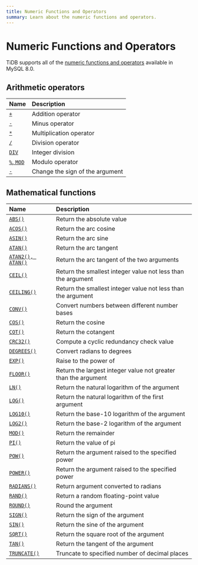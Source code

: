 ```yaml
---
title: Numeric Functions and Operators
summary: Learn about the numeric functions and operators.
---
```


# Numeric Functions and Operators

TiDB supports all of the [numeric functions and operators](https://dev.mysql.com/doc/refman/8.0/en/numeric-functions.html) available in MySQL 8.0.

## Arithmetic operators

| Name                                                                                          | Description                       |
|:----------------------------------------------------------------------------------------------|:----------------------------------|
| [`+`](https://dev.mysql.com/doc/refman/8.0/en/arithmetic-functions.html#operator_plus)        | Addition operator                 |
| [`-`](https://dev.mysql.com/doc/refman/8.0/en/arithmetic-functions.html#operator_minus)       | Minus operator                    |
| [`*`](https://dev.mysql.com/doc/refman/8.0/en/arithmetic-functions.html#operator_times)       | Multiplication operator           |
| [`/`](https://dev.mysql.com/doc/refman/8.0/en/arithmetic-functions.html#operator_divide)      | Division operator                 |
| [`DIV`](https://dev.mysql.com/doc/refman/8.0/en/arithmetic-functions.html#operator_div)       | Integer division                  |
| [`%`, `MOD`](https://dev.mysql.com/doc/refman/8.0/en/arithmetic-functions.html#operator_mod)  | Modulo operator                   |
| [`-`](https://dev.mysql.com/doc/refman/8.0/en/arithmetic-functions.html#operator_unary-minus) | Change the sign of the argument   |

## Mathematical functions

| Name                                                                                                      | Description                                                       |
|:----------------------------------------------------------------------------------------------------------|:------------------------------------------------------------------|
| [`ABS()`](https://dev.mysql.com/doc/refman/8.0/en/mathematical-functions.html#function_abs)               | Return the absolute value                                         |
| [`ACOS()`](https://dev.mysql.com/doc/refman/8.0/en/mathematical-functions.html#function_acos)             | Return the arc cosine                                             |
| [`ASIN()`](https://dev.mysql.com/doc/refman/8.0/en/mathematical-functions.html#function_asin)             | Return the arc sine                                               |
| [`ATAN()`](https://dev.mysql.com/doc/refman/8.0/en/mathematical-functions.html#function_atan)             | Return the arc tangent                                            |
| [`ATAN2(), ATAN()`](https://dev.mysql.com/doc/refman/8.0/en/mathematical-functions.html#function_atan2)   | Return the arc tangent of the two arguments                       |
| [`CEIL()`](https://dev.mysql.com/doc/refman/8.0/en/mathematical-functions.html#function_ceil)             | Return the smallest integer value not less than the argument      |
| [`CEILING()`](https://dev.mysql.com/doc/refman/8.0/en/mathematical-functions.html#function_ceiling)       | Return the smallest integer value not less than the argument      |
| [`CONV()`](https://dev.mysql.com/doc/refman/8.0/en/mathematical-functions.html#function_conv)             | Convert numbers between different number bases                    |
| [`COS()`](https://dev.mysql.com/doc/refman/8.0/en/mathematical-functions.html#function_cos)               | Return the cosine                                                 |
| [`COT()`](https://dev.mysql.com/doc/refman/8.0/en/mathematical-functions.html#function_cot)               | Return the cotangent                                              |
| [`CRC32()`](https://dev.mysql.com/doc/refman/8.0/en/mathematical-functions.html#function_crc32)           | Compute a cyclic redundancy check value                           |
| [`DEGREES()`](https://dev.mysql.com/doc/refman/8.0/en/mathematical-functions.html#function_degrees)       | Convert radians to degrees                                        |
| [`EXP()`](https://dev.mysql.com/doc/refman/8.0/en/mathematical-functions.html#function_exp)               | Raise to the power of                                             |
| [`FLOOR()`](https://dev.mysql.com/doc/refman/8.0/en/mathematical-functions.html#function_floor)           | Return the largest integer value not greater than the argument    |
| [`LN()`](https://dev.mysql.com/doc/refman/8.0/en/mathematical-functions.html#function_ln)                 | Return the natural logarithm of the argument                      |
| [`LOG()`](https://dev.mysql.com/doc/refman/8.0/en/mathematical-functions.html#function_log)               | Return the natural logarithm of the first argument                |
| [`LOG10()`](https://dev.mysql.com/doc/refman/8.0/en/mathematical-functions.html#function_log10)           | Return the base-10 logarithm of the argument                      |
| [`LOG2()`](https://dev.mysql.com/doc/refman/8.0/en/mathematical-functions.html#function_log2)             | Return the base-2 logarithm of the argument                       |
| [`MOD()`](https://dev.mysql.com/doc/refman/8.0/en/mathematical-functions.html#function_mod)               | Return the remainder                                              |
| [`PI()`](https://dev.mysql.com/doc/refman/8.0/en/mathematical-functions.html#function_pi)                 | Return the value of pi                                            |
| [`POW()`](https://dev.mysql.com/doc/refman/8.0/en/mathematical-functions.html#function_pow)               | Return the argument raised to the specified power                 |
| [`POWER()`](https://dev.mysql.com/doc/refman/8.0/en/mathematical-functions.html#function_power)           | Return the argument raised to the specified power                 |
| [`RADIANS()`](https://dev.mysql.com/doc/refman/8.0/en/mathematical-functions.html#function_radians)       | Return argument converted to radians                              |
| [`RAND()`](https://dev.mysql.com/doc/refman/8.0/en/mathematical-functions.html#function_rand)             | Return a random floating-point value                              |
| [`ROUND()`](https://dev.mysql.com/doc/refman/8.0/en/mathematical-functions.html#function_round)           | Round the argument                                                |
| [`SIGN()`](https://dev.mysql.com/doc/refman/8.0/en/mathematical-functions.html#function_sign)             | Return the sign of the argument                                   |
| [`SIN()`](https://dev.mysql.com/doc/refman/8.0/en/mathematical-functions.html#function_sin)               | Return the sine of the argument                                   |
| [`SQRT()`](https://dev.mysql.com/doc/refman/8.0/en/mathematical-functions.html#function_sqrt)             | Return the square root of the argument                            |
| [`TAN()`](https://dev.mysql.com/doc/refman/8.0/en/mathematical-functions.html#function_tan)               | Return the tangent of the argument                                |
| [`TRUNCATE()`](https://dev.mysql.com/doc/refman/8.0/en/mathematical-functions.html#function_truncate)     | Truncate to specified number of decimal places                    |
